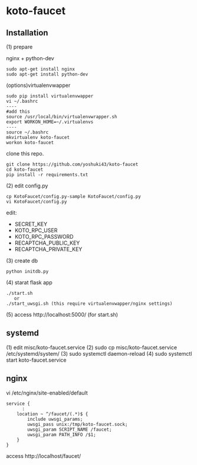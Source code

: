 # koto-faucet

## Installation

(1) prepare

nginx + python-dev
```
sudo apt-get install nginx
sudo apt-get install python-dev
```

(options)virtualenvwapper
```
sudo pip install virtualenvwapper
vi ~/.bashrc
----
#add this
source /usr/local/bin/virtualenvwrapper.sh
export WORKON_HOME=~/.virtualenvs
----
source ~/.bashrc
mkvirtualenv koto-faucet
workon koto-faucet
```

clone this repo.
```
git clone https://github.com/yoshuki43/koto-faucet
cd koto-faucet
pip install -r requirements.txt
```

(2) edit config.py
```
cp KotoFaucet/config.py-sample KotoFaucet/config.py
vi KotoFaucet/config.py
```
edit:
* SECRET_KEY
* KOTO_RPC_USER
* KOTO_RPC_PASSWORD
* RECAPTCHA_PUBLIC_KEY
* RECAPTCHA_PRIVATE_KEY

(3) create db

```
python initdb.py
```

(4) starat flask app

```
./start.sh
   or
./start_uwsgi.sh (this require virtualenvwapper/nginx settings)
```

(5) access http://localhost:5000/ (for start.sh)

## systemd

(1) edit misc/koto-faucet.service
(2) sudo cp misc/koto-faucet.service /etc/systemd/system/
(3) sudo systemctl daemon-reload
(4) sudo systemctl start koto-faucet.service

## nginx

vi /etc/nginx/site-enabled/default
```
service {
      :
    location ~ ^/faucet/(.*)$ {
        include uwsgi_params;
        uwsgi_pass unix:/tmp/koto-faucet.sock;
        uwsgi_param SCRIPT_NAME /faucet;
        uwsgi_param PATH_INFO /$1;
    }
}
```

access http://localhost/faucet/